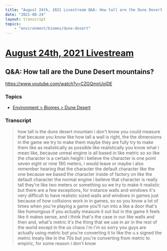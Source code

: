 ```yaml
---
title: "August 24th, 2021 Livestream Q&A: How tall are the Dune Desert mountains?"
date: "2021-08-24"
layout: transcript
topics:
    - "environment/biomes/dune-desert"
---
```

# [August 24th, 2021 Livestream](../2021-08-24.md)
## Q&A: How tall are the Dune Desert mountains?
https://www.youtube.com/watch?v=CZGQmnUojDE

### Topics
* [Environment > Biomes > Dune Desert](../topics/environment/biomes/dune-desert.md)

### Transcript

> how tall is the dune desert mountain i don't know you could measure that because you know like how tall a wall is right, the the dimensions in the game we try to make them maybe they are fully try to make them like as realistically as possible like realistically you know what i mean like, because unreal engine is all based in like metric so so like the character is a certain height i believe the character is one point seven eight or nine 180 meters, i would leave or maybe i also remember hearing that the character the default character like the one because we based the character inside of factory on like the default character the normal engine i believe that character is really tall they're like two meters or something so we try to make it realistic but there are a few exceptions, for instance walls and windows it's very difficult to have realistic sized walls and windows in games just because of how collisions work in in games, so so you know a lot of times when you're playing a game you'll run into a like a door that's like humongous if you actually measure it out but in the game it feels like it makes sense, and i think that's the case in our like walls and then and, what's metric it's the thing that we use in air in the rest of the world except in the us chaos i'm i'm so sorry you guys are actually using metric but you're converting it to like the u.s signed the metric treaty like in the 70s but you're converting from metric to empiric, for some reason i don't know
